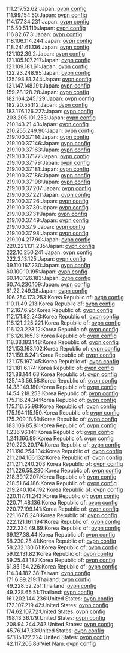 111.217.52.62:Japan: [ovpn config](vpn/111_217_52_62.ovpn)  
111.99.154.50:Japan: [ovpn config](vpn/111_99_154_50.ovpn)  
114.177.34.231:Japan: [ovpn config](vpn/114_177_34_231.ovpn)  
116.50.51.119:Japan: [ovpn config](vpn/116_50_51_119.ovpn)  
116.82.67.3:Japan: [ovpn config](vpn/116_82_67_3.ovpn)  
118.106.114.244:Japan: [ovpn config](vpn/118_106_114_244.ovpn)  
118.241.61.136:Japan: [ovpn config](vpn/118_241_61_136.ovpn)  
121.102.39.2:Japan: [ovpn config](vpn/121_102_39_2.ovpn)  
121.105.107.217:Japan: [ovpn config](vpn/121_105_107_217.ovpn)  
121.109.181.61:Japan: [ovpn config](vpn/121_109_181_61.ovpn)  
122.23.248.95:Japan: [ovpn config](vpn/122_23_248_95.ovpn)  
125.193.81.244:Japan: [ovpn config](vpn/125_193_81_244.ovpn)  
131.147.148.191:Japan: [ovpn config](vpn/131_147_148_191.ovpn)  
159.28.128.28:Japan: [ovpn config](vpn/159_28_128_28.ovpn)  
182.164.245.129:Japan: [ovpn config](vpn/182_164_245_129.ovpn)  
182.20.55.112:Japan: [ovpn config](vpn/182_20_55_112.ovpn)  
183.176.126.227:Japan: [ovpn config](vpn/183_176_126_227.ovpn)  
203.205.101.253:Japan: [ovpn config](vpn/203_205_101_253.ovpn)  
210.143.21.43:Japan: [ovpn config](vpn/210_143_21_43.ovpn)  
210.255.249.90:Japan: [ovpn config](vpn/210_255_249_90.ovpn)  
219.100.37.114:Japan: [ovpn config](vpn/219_100_37_114.ovpn)  
219.100.37.146:Japan: [ovpn config](vpn/219_100_37_146.ovpn)  
219.100.37.163:Japan: [ovpn config](vpn/219_100_37_163.ovpn)  
219.100.37.177:Japan: [ovpn config](vpn/219_100_37_177.ovpn)  
219.100.37.179:Japan: [ovpn config](vpn/219_100_37_179.ovpn)  
219.100.37.181:Japan: [ovpn config](vpn/219_100_37_181.ovpn)  
219.100.37.186:Japan: [ovpn config](vpn/219_100_37_186.ovpn)  
219.100.37.198:Japan: [ovpn config](vpn/219_100_37_198.ovpn)  
219.100.37.207:Japan: [ovpn config](vpn/219_100_37_207.ovpn)  
219.100.37.221:Japan: [ovpn config](vpn/219_100_37_221.ovpn)  
219.100.37.26:Japan: [ovpn config](vpn/219_100_37_26.ovpn)  
219.100.37.30:Japan: [ovpn config](vpn/219_100_37_30.ovpn)  
219.100.37.31:Japan: [ovpn config](vpn/219_100_37_31.ovpn)  
219.100.37.49:Japan: [ovpn config](vpn/219_100_37_49.ovpn)  
219.100.37.9:Japan: [ovpn config](vpn/219_100_37_9.ovpn)  
219.100.37.98:Japan: [ovpn config](vpn/219_100_37_98.ovpn)  
219.104.217.90:Japan: [ovpn config](vpn/219_104_217_90.ovpn)  
220.221.131.235:Japan: [ovpn config](vpn/220_221_131_235.ovpn)  
222.10.250.241:Japan: [ovpn config](vpn/222_10_250_241.ovpn)  
222.2.13.125:Japan: [ovpn config](vpn/222_2_13_125.ovpn)  
39.110.167.230:Japan: [ovpn config](vpn/39_110_167_230.ovpn)  
60.100.10.195:Japan: [ovpn config](vpn/60_100_10_195.ovpn)  
60.140.126.183:Japan: [ovpn config](vpn/60_140_126_183.ovpn)  
60.74.230.109:Japan: [ovpn config](vpn/60_74_230_109.ovpn)  
61.22.249.38:Japan: [ovpn config](vpn/61_22_249_38.ovpn)  
106.254.173.253:Korea Republic of: [ovpn config](vpn/106_254_173_253.ovpn)  
110.11.49.213:Korea Republic of: [ovpn config](vpn/110_11_49_213.ovpn)  
112.167.6.95:Korea Republic of: [ovpn config](vpn/112_167_6_95.ovpn)  
112.171.82.243:Korea Republic of: [ovpn config](vpn/112_171_82_243.ovpn)  
116.121.225.221:Korea Republic of: [ovpn config](vpn/116_121_225_221.ovpn)  
116.123.223.12:Korea Republic of: [ovpn config](vpn/116_123_223_12.ovpn)  
116.126.165.13:Korea Republic of: [ovpn config](vpn/116_126_165_13.ovpn)  
118.38.183.148:Korea Republic of: [ovpn config](vpn/118_38_183_148.ovpn)  
121.153.163.102:Korea Republic of: [ovpn config](vpn/121_153_163_102.ovpn)  
121.159.6.241:Korea Republic of: [ovpn config](vpn/121_159_6_241.ovpn)  
121.175.197.145:Korea Republic of: [ovpn config](vpn/121_175_197_145.ovpn)  
121.181.6.174:Korea Republic of: [ovpn config](vpn/121_181_6_174.ovpn)  
121.88.144.63:Korea Republic of: [ovpn config](vpn/121_88_144_63.ovpn)  
125.143.56.58:Korea Republic of: [ovpn config](vpn/125_143_56_58.ovpn)  
14.38.149.180:Korea Republic of: [ovpn config](vpn/14_38_149_180.ovpn)  
14.54.218.253:Korea Republic of: [ovpn config](vpn/14_54_218_253.ovpn)  
175.116.24.34:Korea Republic of: [ovpn config](vpn/175_116_24_34.ovpn)  
175.116.55.98:Korea Republic of: [ovpn config](vpn/175_116_55_98.ovpn)  
175.194.115.150:Korea Republic of: [ovpn config](vpn/175_194_115_150.ovpn)  
175.209.18.59:Korea Republic of: [ovpn config](vpn/175_209_18_59.ovpn)  
183.106.85.81:Korea Republic of: [ovpn config](vpn/183_106_85_81.ovpn)  
1.236.96.141:Korea Republic of: [ovpn config](vpn/1_236_96_141.ovpn)  
1.241.166.89:Korea Republic of: [ovpn config](vpn/1_241_166_89.ovpn)  
210.223.20.174:Korea Republic of: [ovpn config](vpn/210_223_20_174.ovpn)  
211.196.254.134:Korea Republic of: [ovpn config](vpn/211_196_254_134.ovpn)  
211.204.166.132:Korea Republic of: [ovpn config](vpn/211_204_166_132.ovpn)  
211.211.240.203:Korea Republic of: [ovpn config](vpn/211_211_240_203.ovpn)  
211.226.55.230:Korea Republic of: [ovpn config](vpn/211_226_55_230.ovpn)  
218.39.17.207:Korea Republic of: [ovpn config](vpn/218_39_17_207.ovpn)  
218.51.64.186:Korea Republic of: [ovpn config](vpn/218_51_64_186.ovpn)  
219.240.104.192:Korea Republic of: [ovpn config](vpn/219_240_104_192.ovpn)  
220.117.41.243:Korea Republic of: [ovpn config](vpn/220_117_41_243.ovpn)  
220.71.48.136:Korea Republic of: [ovpn config](vpn/220_71_48_136.ovpn)  
220.77.199.141:Korea Republic of: [ovpn config](vpn/220_77_199_141.ovpn)  
221.167.6.240:Korea Republic of: [ovpn config](vpn/221_167_6_240.ovpn)  
222.121.161.194:Korea Republic of: [ovpn config](vpn/222_121_161_194.ovpn)  
222.234.49.69:Korea Republic of: [ovpn config](vpn/222_234_49_69.ovpn)  
39.127.38.44:Korea Republic of: [ovpn config](vpn/39_127_38_44.ovpn)  
58.230.25.41:Korea Republic of: [ovpn config](vpn/58_230_25_41.ovpn)  
58.232.130.61:Korea Republic of: [ovpn config](vpn/58_232_130_61.ovpn)  
59.12.131.82:Korea Republic of: [ovpn config](vpn/59_12_131_82.ovpn)  
59.25.43.187:Korea Republic of: [ovpn config](vpn/59_25_43_187.ovpn)  
61.85.154.226:Korea Republic of: [ovpn config](vpn/61_85_154_226.ovpn)  
114.34.182.38:Taiwan: [ovpn config](vpn/114_34_182_38.ovpn)  
171.6.89.219:Thailand: [ovpn config](vpn/171_6_89_219.ovpn)  
49.228.52.251:Thailand: [ovpn config](vpn/49_228_52_251.ovpn)  
49.228.65.51:Thailand: [ovpn config](vpn/49_228_65_51.ovpn)  
161.202.144.236:United States: [ovpn config](vpn/161_202_144_236.ovpn)  
172.107.219.42:United States: [ovpn config](vpn/172_107_219_42.ovpn)  
174.62.107.72:United States: [ovpn config](vpn/174_62_107_72.ovpn)  
198.13.36.179:United States: [ovpn config](vpn/198_13_36_179.ovpn)  
208.94.244.242:United States: [ovpn config](vpn/208_94_244_242.ovpn)  
45.76.147.33:United States: [ovpn config](vpn/45_76_147_33.ovpn)  
67.185.122.224:United States: [ovpn config](vpn/67_185_122_224.ovpn)  
42.117.205.86:Viet Nam: [ovpn config](vpn/42_117_205_86.ovpn)  
